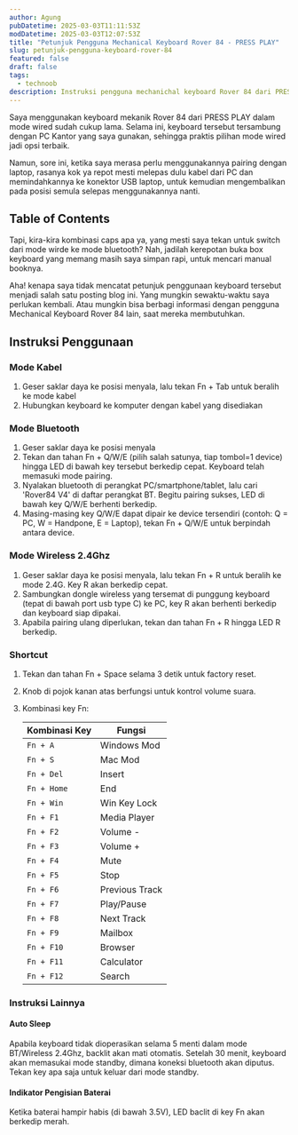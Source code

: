 ```yaml
---
author: Agung
pubDatetime: 2025-03-03T11:11:53Z
modDatetime: 2025-03-03T12:07:53Z
title: "Petunjuk Pengguna Mechanical Keyboard Rover 84 - PRESS PLAY"
slug: petunjuk-pengguna-keyboard-rover-84
featured: false
draft: false
tags:
  - technoob
description: Instruksi pengguna mechanichal keyboard Rover 84 dari PRESS PLAY. Nggak perlu cari manual book lagi yang sudah entah kemana!
---
```


Saya menggunakan keyboard mekanik Rover 84 dari PRESS PLAY dalam mode wired sudah cukup lama. Selama ini, keyboard tersebut tersambung dengan PC Kantor yang saya gunakan, sehingga praktis pilihan mode wired jadi opsi terbaik.

Namun, sore ini, ketika saya merasa perlu menggunakannya pairing dengan laptop, rasanya kok ya repot mesti melepas dulu kabel dari PC dan memindahkannya ke konektor USB laptop, untuk kemudian mengembalikan pada posisi semula selepas menggunakannya nanti.

## Table of Contents

Tapi, kira-kira kombinasi caps apa ya, yang mesti saya tekan untuk switch dari mode wirde ke mode bluetooth? Nah, jadilah kerepotan buka box keyboard yang memang masih saya simpan rapi, untuk mencari manual booknya.

Aha! kenapa saya tidak mencatat petunjuk penggunaan keyboard tersebut menjadi salah satu posting blog ini. Yang mungkin sewaktu-waktu saya perlukan kembali. Atau mungkin bisa berbagi informasi dengan pengguna Mechanical Keyboard Rover 84 lain, saat mereka membutuhkan.

## Instruksi Penggunaan

### Mode Kabel
1. Geser saklar daya ke posisi menyala, lalu tekan Fn + Tab untuk beralih ke mode kabel
2. Hubungkan keyboard ke komputer dengan kabel yang disediakan

### Mode Bluetooth
1. Geser saklar daya ke posisi menyala
2. Tekan dan tahan Fn + Q/W/E (pilih salah satunya, tiap tombol=1 device) hingga LED di bawah key tersebut berkedip cepat. Keyboard telah memasuki mode pairing.
3. Nyalakan bluetooth di perangkat PC/smartphone/tablet, lalu cari 'Rover84 V4' di daftar perangkat BT. Begitu pairing sukses, LED di bawah key Q/W/E berhenti berkedip.
4. Masing-masing key Q/W/E dapat dipair ke device tersendiri (contoh: Q = PC, W = Handpone, E = Laptop), tekan Fn + Q/W/E untuk berpindah antara device.

### Mode Wireless 2.4Ghz
1. Geser saklar daya ke posisi menyala, lalu tekan Fn + R untuk beralih ke mode 2.4G. Key R akan berkedip cepat.
2. Sambungkan dongle wireless yang tersemat di punggung keyboard (tepat di bawah port usb type C) ke PC, key R akan berhenti berkedip dan keyboard siap dipakai.
3. Apabila pairing ulang diperlukan, tekan dan tahan Fn + R hingga LED R berkedip.

### Shortcut
1. Tekan dan tahan Fn + Space selama 3 detik untuk factory reset.
2. Knob di pojok kanan atas berfungsi untuk kontrol volume suara.
3. Kombinasi key Fn:

    | Kombinasi Key | Fungsi          | 
    |-------------- | --------------- |
    | `Fn + A`      | Windows Mod     |
    | `Fn + S`      | Mac Mod         |
    | `Fn + Del`    | Insert          |
    | `Fn + Home`   | End             |
    | `Fn + Win`    | Win Key Lock    |
    | `Fn + F1`     | Media Player    |
    | `Fn + F2`     | Volume -        |
    | `Fn + F3`     | Volume +        |
    | `Fn + F4`     | Mute            |
    | `Fn + F5`     | Stop            |
    | `Fn + F6`     | Previous Track  |
    | `Fn + F7`     | Play/Pause      |
    | `Fn + F8`     | Next Track      |
    | `Fn + F9`     | Mailbox         |
    | `Fn + F10`    | Browser         |
    | `Fn + F11`    | Calculator      |
    | `Fn + F12`    | Search          |

### Instruksi Lainnya
#### Auto Sleep
Apabila keyboard tidak dioperasikan selama 5 menti dalam mode BT/Wireless 2.4Ghz, backlit akan mati otomatis. Setelah 30 menit, keyboard akan memasukai mode standby, dimana koneksi bluetooth akan diputus. Tekan key apa saja untuk keluar dari mode standby.

#### Indikator Pengisian Baterai
Ketika baterai hampir habis (di bawah 3.5V), LED baclit di key Fn akan berkedip merah.

